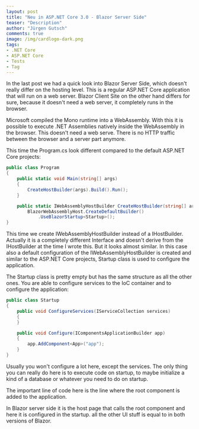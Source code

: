```yaml
---
layout: post
title: "Neu in ASP.NET Core 3.0 - Blazor Server Side"
teaser: "Description"
author: "Jürgen Gutsch"
comments: true
image: /img/cardlogo-dark.png
tags: 
- .NET Core
- ASP.NET Core
- Tests
- Tag
---
```


In the last post we had a quick look into Blazor Server Side, which doesn't really differ on the hosting level. This is a regular ASP.NET Core application that will run on a web server. Blazor Client Site on the other hand differs for sure, because it doesn't need a web server, it completely runs in the browser.

Microsoft compiled the Mono runtime into a WebAssembly. With this it is possible to execute .NET Assemblies natively inside the WebAssembly in the browser. This doesn't need a web serve. There is no HTTP traffic between the browser and a server part anymore.





This time the Program.cs look different compared to the default ASP.NET Core projects:

``` csharp
public class Program
{
    public static void Main(string[] args)
    {
        CreateHostBuilder(args).Build().Run();
    }

    public static IWebAssemblyHostBuilder CreateHostBuilder(string[] args) =>
        BlazorWebAssemblyHost.CreateDefaultBuilder()
            .UseBlazorStartup<Startup>();
}
```

This time we create IWebAssemblyHostBuilder instead of a IHostBuilder. Actually it is a completely different Interface and doesn't derive from the IHostBuilder at the time I wrote this. But it looks almost similar. In this case also a default configuration of the IWebAssemblyHostBuilder is created and similar to the ASP.NET Core projects, Startup class is used to configure the application.



The Startup class is pretty empty but has the same structure as all the other ones. You are able to configure services to the IoC container and to configure the application:

``` csharp
public class Startup
{
    public void ConfigureServices(IServiceCollection services)
    {
    }

    public void Configure(IComponentsApplicationBuilder app)
    {
        app.AddComponent<App>("app");
    }
}
```

Usually you won't configure a lot here, except the services. The only thing you can really do here is to execute code on startup, to maybe initialize a kind of a database or whatever you need to do on startup.

The important line of code here is the line where the root component is added to the application.

In Blazor server side it is the host page that calls the root component and here it is configured in the startup. all the other UI stuff is equal to in both versions of Blazor.

